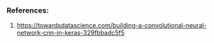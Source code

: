 ### References:
1. https://towardsdatascience.com/building-a-convolutional-neural-network-cnn-in-keras-329fbbadc5f5